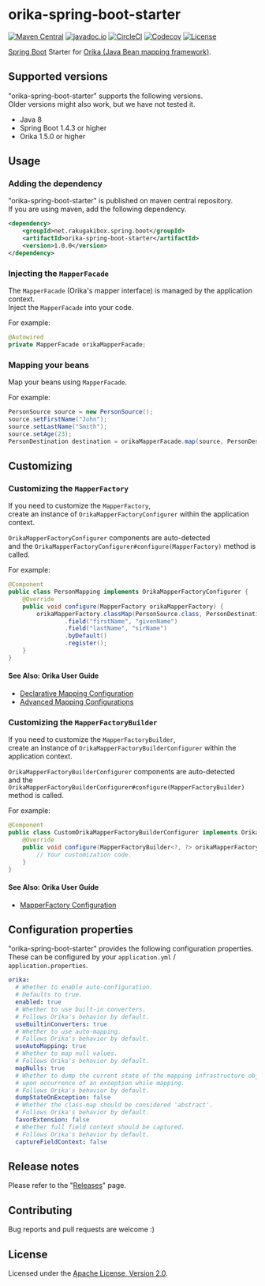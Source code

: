 # orika-spring-boot-starter

[![Maven Central][Maven Central Badge]][Maven Central]
[![javadoc.io][javadoc.io Badge]][javadoc.io]
[![CircleCI][CircleCI Badge]][CircleCI]
[![Codecov][Codecov Badge]][Codecov]
[![License][License Badge]][License]

[Maven Central Badge]: https://maven-badges.herokuapp.com/maven-central/net.rakugakibox.spring.boot/orika-spring-boot-starter/badge.svg
[Maven Central]: https://maven-badges.herokuapp.com/maven-central/net.rakugakibox.spring.boot/orika-spring-boot-starter
[javadoc.io Badge]: https://www.javadoc.io/badge/net.rakugakibox.spring.boot/orika-spring-boot-starter.svg
[javadoc.io]: https://www.javadoc.io/doc/net.rakugakibox.spring.boot/orika-spring-boot-starter
[CircleCI Badge]: https://circleci.com/gh/akihyro/orika-spring-boot-starter.svg?style=shield
[CircleCI]: https://circleci.com/gh/akihyro/orika-spring-boot-starter
[Codecov Badge]: https://codecov.io/gh/akihyro/orika-spring-boot-starter/branch/master/graph/badge.svg
[Codecov]: https://codecov.io/gh/akihyro/orika-spring-boot-starter
[License Badge]: https://img.shields.io/badge/license-Apache%202.0-brightgreen.svg
[License]: LICENSE.txt

[Spring Boot] Starter for [Orika (Java Bean mapping framework)].  

[Orika (Java Bean mapping framework)]: http://orika-mapper.github.io/orika-docs/
[Spring Boot]: https://projects.spring.io/spring-boot/

## Supported versions

"orika-spring-boot-starter" supports the following versions.  
Older versions might also work, but we have not tested it.  

* Java 8
* Spring Boot 1.4.3 or higher
* Orika 1.5.0 or higher

## Usage

### Adding the dependency

"orika-spring-boot-starter" is published on maven central repository.  
If you are using maven, add the following dependency.  

```xml
<dependency>
    <groupId>net.rakugakibox.spring.boot</groupId>
    <artifactId>orika-spring-boot-starter</artifactId>
    <version>1.0.0</version>
</dependency>
```

### Injecting the `MapperFacade`

The `MapperFacade` (Orika's mapper interface) is managed by the application context.  
Inject the `MapperFacade` into your code.  

For example:  

```java
@Autowired
private MapperFacade orikaMapperFacade;
```

### Mapping your beans

Map your beans using `MapperFacade`.  

For example:  

```java
PersonSource source = new PersonSource();
source.setFirstName("John");
source.setLastName("Smith");
source.setAge(23);
PersonDestination destination = orikaMapperFacade.map(source, PersonDestination.class);
```

## Customizing

### Customizing the `MapperFactory`

If you need to customize the `MapperFactory`,  
create an instance of `OrikaMapperFactoryConfigurer` within the application context.  

`OrikaMapperFactoryConfigurer` components are auto-detected  
and the `OrikaMapperFactoryConfigurer#configure(MapperFactory)` method is called.  

For example:  

```java
@Component
public class PersonMapping implements OrikaMapperFactoryConfigurer {
    @Override
    public void configure(MapperFactory orikaMapperFactory) {
        orikaMapperFactory.classMap(PersonSource.class, PersonDestination.class)
                .field("firstName", "givenName")
                .field("lastName", "sirName")
                .byDefault()
                .register();
    }
}
```

#### See Also: Orika User Guide

* [Declarative Mapping Configuration]
* [Advanced Mapping Configurations]

[Declarative Mapping Configuration]: http://orika-mapper.github.io/orika-docs/mappings-via-classmapbuilder.html
[Advanced Mapping Configurations]: http://orika-mapper.github.io/orika-docs/advanced-mappings.html

### Customizing the `MapperFactoryBuilder`

If you need to customize the `MapperFactoryBuilder`,  
create an instance of `OrikaMapperFactoryBuilderConfigurer` within the application context.  

`OrikaMapperFactoryBuilderConfigurer` components are auto-detected  
and the `OrikaMapperFactoryBuilderConfigurer#configure(MapperFactoryBuilder)` method is called.  

For example:  

```java
@Component
public class CustomOrikaMapperFactoryBuilderConfigurer implements OrikaMapperFactoryBuilderConfigurer {
    @Override
    public void configure(MapperFactoryBuilder<?, ?> orikaMapperFactoryBuilder) {
        // Your customization code.
    }
}
```

#### See Also: Orika User Guide

* [MapperFactory Configuration]

[MapperFactory Configuration]: http://orika-mapper.github.io/orika-docs/mapper-factory.html

## Configuration properties

"orika-spring-boot-starter" provides the following configuration properties.  
These can be configured by your `application.yml` / `application.properties`.  

```yaml
orika:
  # Whether to enable auto-configuration.
  # Defaults to true.
  enabled: true
  # Whether to use built-in converters.
  # Follows Orika's behavior by default.
  useBuiltinConverters: true
  # Whether to use auto-mapping.
  # Follows Orika's behavior by default.
  useAutoMapping: true
  # Whether to map null values.
  # Follows Orika's behavior by default.
  mapNulls: true
  # Whether to dump the current state of the mapping infrastructure objects
  # upon occurrence of an exception while mapping.
  # Follows Orika's behavior by default.
  dumpStateOnException: false
  # Whether the class-map should be considered 'abstract'.
  # Follows Orika's behavior by default.
  favorExtension: false
  # Whether full field context should be captured.
  # Follows Orika's behavior by default.
  captureFieldContext: false
```

## Release notes

Please refer to the "[Releases]" page.  

[Releases]: https://github.com/akihyro/orika-spring-boot-starter/releases

## Contributing

Bug reports and pull requests are welcome :)  

## License

Licensed under the [Apache License, Version 2.0].  

[Apache License, Version 2.0]: LICENSE.txt
